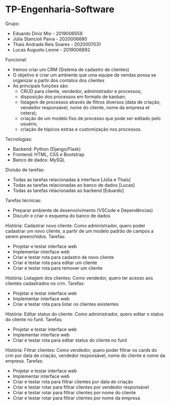 # TP-Engenharia-Software
Grupo: 

- Eduardo Diniz Mio - 2019006558
- Júlia Stancioli Paiva - 2020006680
- Thaís Andrade Reis Soares - 2020007031
- Lucas Augusto Leone - 2019006892

Funcional:
- Iremos criar um CRM (Sistema de cadastro de clientes)
- O objetivo é criar um ambiente que uma equipe de vendas possa se organizar a partir dos contatos dos clientes
- As principais funções são: 
  - CRUD para cliente, vendedor, administrador e processos; 
  - disposição dos processos em formato de kanban; 
  - listagem de processos através de filtros diversos (data de criação, vendedor responsável, nome do cliente, nome da empresa et cetera); 
  - criação de um modelo fixo de processo que pode ser editado pelo usuário; 
  - criação de tópicos extras e customização nos processos. 

Tecnologias: 
- Backend: Python (Django/Flask)
- Frontend: HTML, CSS e Bootstrap
- Banco de dados: MySQL

Divisão de tarefas:
- Todas as tarefas relacionadas à interface [Júlia e Thaís]
- Todas as tarefas relacionadas ao banco de dados [Lucas]
- Todas as tarefas relacionadas ao backend [Eduardo]

Tarefas técnicas:
- Preparar ambiente de desenvolvimento (VSCode e Dependências)
- Discutir e criar o esquema do banco de dados

História: Cadastrar novo cliente: Como administrador, quero poder cadastrar um novo cliente, a partir de um modelo padrão de campos a serem preenchidos.
Tarefas:
- Projetar e testar interface web
- Implementar interface web
- Criar e testar rota para cadastro de novo cliente
- Criar e testar rota para editar um cliente
- Criar e testar rota para remover um cliente

História: Listagem dos clientes: Como vendedor, quero ter acesso aos clientes cadastrados no crm.
Tarefas:
- Projetar e testar interface web
- Implementar interface web
- Criar e testar rota para listar os clientes existentes

História: Editar status do cliente: Como administrador, quero editar o status do cliente no funil. 
Tarefas:
- Projetar e testar interface web
- Implementar interface web
- Criar e testar rota para editar status do cliente no funil

História: Filtrar clientes: Como vendedor, quero poder filtrar os cards do crm por data de criação, vendedor responsável, nome do cliente e nome da empresa.
Tarefas:
- Projetar e testar interface web
- Implementar interface web
- Criar e testar rota para filtrar clientes por data de criação
- Criar e testar rotar para filtrar clientes por vendedor responsável
- Criar e testar rotar para filtrar clientes por nome do cliente
- Criar e testar rotar para filtrar clientes por nome da empresa
